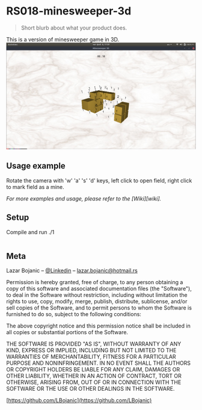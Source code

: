 # RS018-minesweeper-3d
> Short blurb about what your product does.

This is a version of minesweeper game in 3D.
![](screenshot.png)

## Usage example

Rotate the camera with 'w' 'a' 's' 'd' keys, left click to open field, right click to mark field as a mine.

_For more examples and usage, please refer to the [Wiki][wiki]._

## Setup

Compile and run ./1

```gcc -o 1 main.c -lGL -lGLU -lglut -lm
```

## Meta

Lazar Bojanic – [@Linkedin](https://www.linkedin.com/in/lbojanic/) – lazar.bojanic@hotmail.rs


Permission is hereby granted, free of charge, to any person obtaining a copy of this software and associated documentation files (the "Software"), to deal in the Software without restriction, including without limitation the rights to use, copy, modify, merge, publish, distribute, sublicense, and/or sell copies of the Software, and to permit persons to whom the Software is furnished to do so, subject to the following conditions:

The above copyright notice and this permission notice shall be included in all copies or substantial portions of the Software.

THE SOFTWARE IS PROVIDED "AS IS", WITHOUT WARRANTY OF ANY KIND, EXPRESS OR IMPLIED, INCLUDING BUT NOT LIMITED TO THE WARRANTIES OF MERCHANTABILITY, FITNESS FOR A PARTICULAR PURPOSE AND NONINFRINGEMENT. IN NO EVENT SHALL THE AUTHORS OR COPYRIGHT HOLDERS BE LIABLE FOR ANY CLAIM, DAMAGES OR OTHER LIABILITY, WHETHER IN AN ACTION OF CONTRACT, TORT OR OTHERWISE, ARISING FROM, OUT OF OR IN CONNECTION WITH THE SOFTWARE OR THE USE OR OTHER DEALINGS IN THE SOFTWARE.

[https://github.com/LBojanic](https://github.com/LBojanic)
